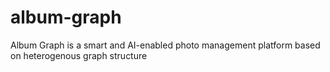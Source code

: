 # album-graph
Album Graph is a smart and AI-enabled photo management platform based on heterogenous graph structure
